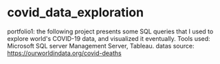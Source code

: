 # covid_data_exploration
portfolio1: the following project presents some SQL queries that I used to explore world's COVID-19 data, and visualized it eventually.
Tools used: Microsoft SQL server Management Server, Tableau.
datas source: https://ourworldindata.org/covid-deaths

